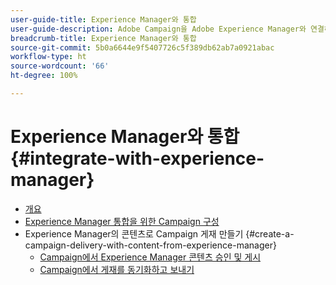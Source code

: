 ```yaml
---
user-guide-title: Experience Manager와 통합
user-guide-description: Adobe Campaign을 Adobe Experience Manager와 연결하여 Experience Manager에서 이메일 게재 템플릿, 자산, 양식을 관리할 수 있는 방법을 알아봅니다.
breadcrumb-title: Experience Manager와 통합
source-git-commit: 5b0a6644e9f5407726c5f389db62ab7a0921abac
workflow-type: ht
source-wordcount: '66'
ht-degree: 100%

---
```



# Experience Manager와 통합 {#integrate-with-experience-manager}

+ [개요](/help/tutorial-integrate-with-experience-manager/overview.md)
+ [Experience Manager 통합을 위한 Campaign 구성](/help/tutorial-integrate-with-experience-manager/configure-campaign-for-aem-integration.md)
+ Experience Manager의 콘텐츠로 Campaign 게재 만들기 {#create-a-campaign-delivery-with-content-from-experience-manager}
   + [Campaign에서 Experience Manager 콘텐츠 승인 및 게시](/help/tutorial-integrate-with-experience-manager/approve-and-publish-aem-content-to-campaign.md)
   + [Campaign에서 게재를 동기화하고 보내기](/help/tutorial-integrate-with-experience-manager/synchronize-and-send-an-aem-delivery-in-campaign.md)

